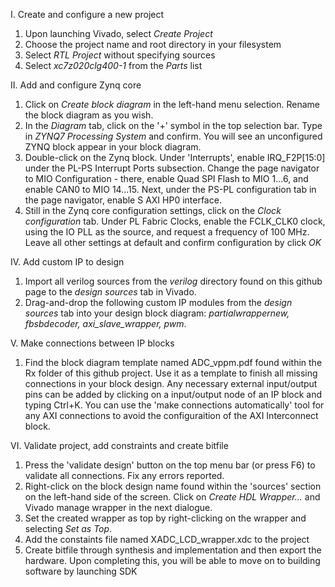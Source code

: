 I. Create and configure a new project

  1. Upon launching Vivado, select *Create Project*
  2. Choose the project name and root directory in your filesystem
  3. Select *RTL Project* without specifying sources
  4. Select *xc7z020clg400-1* from the *Parts* list

II. Add and configure Zynq core

  1. Click on *Create block diagram* in the left-hand menu selection. Rename the block diagram as you wish.
  2. In the *Diagram* tab, click on the '+' symbol in the top selection bar. Type in *ZYNQ7 Processing System* and confirm. You will see an unconfigured ZYNQ block appear in your block diagram.
  3. Double-click on the Zynq block. Under 'Interrupts', enable IRQ_F2P[15:0] under the PL-PS Interrupt Ports subsection. Change the page navigator to MIO Configuration - there, enable Quad SPI Flash to MIO 1...6, and enable CAN0 to MIO 14...15. Next, under the PS-PL configuration tab in the page navigator, enable S AXI HP0 interface.
  4. Still in the Zynq core configuration settings, click on the *Clock configuration* tab. Under PL Fabric Clocks, enable the FCLK_CLK0 clock, using the IO PLL as the source, and request a frequency of 100 MHz. Leave all other settings at default and confirm configuration by click *OK*

IV. Add custom IP to design

  1. Import all verilog sources from the *verilog* directory found on this github page to the *design sources* tab in Vivado.
  2. Drag-and-drop the following custom IP modules from the *design sources* tab into your design block diagram: *partialwrappernew, fbsbdecoder, axi_slave_wrapper, pwm*.

V. Make connections between IP blocks
  1. Find the block diagram template named ADC_vppm.pdf found within the Rx folder of this github project. Use it as a template to finish all missing connections in your block design. Any necessary external input/output pins can be added by clicking on a input/output node of an IP block and typing Ctrl+K. You can use the 'make connections automatically' tool for any AXI connections to avoid the configuraition of the AXI Interconnect block.

VI. Validate project, add constraints and create bitfile
  1. Press the 'validate design' button on the top menu bar (or press F6) to validate all connections. Fix any errors reported.
  2. Right-click on the block design name found within the 'sources' section on the left-hand side of the screen. Click on *Create HDL Wrapper...* and Vivado manage wrapper in the next dialogue.
  3. Set the created wrapper as top by right-clicking on the wrapper and selecting *Set as Top*.
  4. Add the constaints file named XADC_LCD_wrapper.xdc to the project
  5. Create bitfile through synthesis and implementation and then export the hardware. Upon completing this, you will be able to move on to building software by launching SDK
